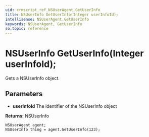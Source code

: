 ```yaml
---
uid: crmscript_ref_NSUserAgent_GetUserInfo
title: NSUserInfo GetUserInfo(Integer userInfoId);
intellisense: NSUserAgent.GetUserInfo
keywords: NSUserAgent, GetUserInfo
so.topic: reference
---
```


# NSUserInfo GetUserInfo(Integer userInfoId);

Gets a NSUserInfo object.

## Parameters

* **userInfoId** The identifier of the NSUserInfo object

**Returns:** NSUserInfo

```crmscript
NSUserAgent agent;
NSUserInfo thing = agent.GetUserInfo(123);
```

